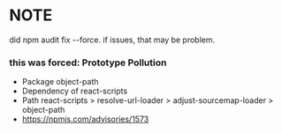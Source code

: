 # NOTE
did npm audit fix --force.
if issues, that may be problem.

### this was forced: Prototype Pollution
* Package         object-path 
* Dependency of   react-scripts
* Path            react-scripts > resolve-url-loader > adjust-sourcemap-loader  > object-path 
* https://npmjs.com/advisories/1573 